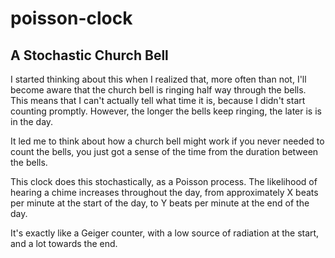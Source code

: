 # poisson-clock

## A Stochastic Church Bell
I started thinking about this when I realized that, more often than not, I'll become aware that the church bell is ringing half way through the bells. This means that I can't actually tell what time it is, because I didn't start counting promptly. However, the longer the bells keep ringing, the later is is in the day.

It led me to think about how a church bell might work if you never needed to count the bells, you just got a sense of the time from the duration between the bells.

This clock does this stochastically, as a Poisson process. The likelihood of hearing a chime increases throughout the day, from approximately X beats per minute at the start of the day, to Y beats per minute at the end of the day.

It's exactly like a Geiger counter, with a low source of radiation at the start, and a lot towards the end.

